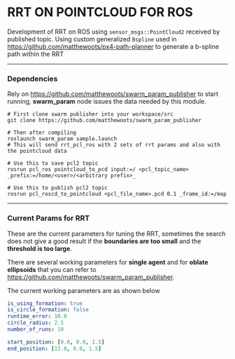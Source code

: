 # RRT ON POINTCLOUD FOR ROS
Development of RRT on ROS using `sensor_msgs::PointCloud2` received by published topic. 
Using custom generalized `Bspline` used in https://github.com/matthewoots/px4-path-planner to generate a b-spline path within the RRT

---

### Dependencies
Rely on https://github.com/matthewoots/swarm_param_publisher to start running, **swarm_param** node issues the data needed by this module.
```
# First clone swarm publisher into your workspace/src
git clone https://github.com/matthewoots/swarm_param_publisher 

# Then after compiling
roslaunch swarm_param sample.launch
# This will send rrt_pcl_ros with 2 sets of rrt params and also with the pointcloud data
```

```
# Use this to save pcl2 topic
rosrun pcl_ros pointcloud_to_pcd input:=/ <pcl_topic_name> _prefix:=/home/<user>/<arbitrary prefix>_

# Use this to publish pcl2 topic 
rosrun pcl_roscd_to_pointcloud <pcl_file_name>.pcd 0.1 _frame_id:=/map
```

---

### Current Params for RRT
These are the current parameters for tuning the RRT, sometimes the search does not give a good result if the **boundaries are too small** and the **threshold is too large**.

There are several working parameters for **single agent** and for **oblate ellipsoids** that you can refer to https://github.com/matthewoots/swarm_param_publisher.

The current working parameters are as shown below
```yaml
is_using_formation: true
is_circle_formation: false
runtime_error: 10.0
circle_radius: 2.5
number_of_runs: 10

start_position: [0.0, 0.0, 1.5]
end_position: [13.0, 0.0, 1.5]
```
